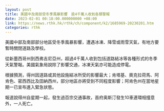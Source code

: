 ```yaml
---
layout: post
title: 美國中及南部受冬季風暴影響　逾4千萬人收到各類警報
date: 2023-02-01 00:18:00.000000000 +08:00
link: https://news.rthk.hk/rthk/ch/component/k2/1685969-20230201.htm
categories: rthk
---
```


美國中部及南部部分地區受冬季風暴影響，遭遇冰凍、降雪或雨雪天氣，有地方要暫時關閉道路及學校。

從新墨西哥州到西弗吉尼亞州，超過4千萬人收到包括道路結冰等各種形式的冬季天氣警報。美國氣象局說除了影響交通，冰凍天氣亦可能造成停電。

根據預測，得州因道路或其他設施結冰所受的影響最大；肯塔基、奧克拉荷馬、阿肯色、密西西比及田納西州，部分地區亦將受到不同程度影響；阿肯色州在當地星期一已宣布進入緊急狀態。

報道說得州自星期一起，發生過百宗交通事故，首府奥斯汀發生10車連環相撞意外，一人死亡。
